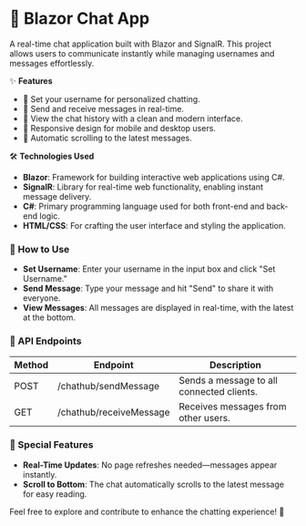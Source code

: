 # 💬 Blazor Chat App

A real-time chat application built with Blazor and SignalR. This project allows users to communicate instantly while managing usernames and messages effortlessly.

✨ **Features**
- 👤 Set your username for personalized chatting.
- 💬 Send and receive messages in real-time.
- 📜 View the chat history with a clean and modern interface.
- 🚀 Responsive design for mobile and desktop users.
- 🔄 Automatic scrolling to the latest messages.

🛠️ **Technologies Used**
- **Blazor**: Framework for building interactive web applications using C#.
- **SignalR**: Library for real-time web functionality, enabling instant message delivery.
- **C#**: Primary programming language used for both front-end and back-end logic.
- **HTML/CSS**: For crafting the user interface and styling the application.

### 📜 How to Use
- **Set Username**: Enter your username in the input box and click "Set Username."
- **Send Message**: Type your message and hit "Send" to share it with everyone.
- **View Messages**: All messages are displayed in real-time, with the latest at the bottom.

### 🔗 API Endpoints
| Method | Endpoint                | Description                               |
|--------|-------------------------|-------------------------------------------|
| POST   | /chathub/sendMessage    | Sends a message to all connected clients. |
| GET    | /chathub/receiveMessage | Receives messages from other users.      |

### 🌟 Special Features
- **Real-Time Updates**: No page refreshes needed—messages appear instantly.
- **Scroll to Bottom**: The chat automatically scrolls to the latest message for easy reading.

Feel free to explore and contribute to enhance the chatting experience! 🎉
